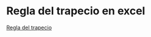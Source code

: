 # Regla del trapecio en excel 
[Regla del trapecio](https://docs.google.com/spreadsheets/d/1vdF5RpXFzMH9uk6D1s9y002seiplZv3eVXUKO8yDuSY/edit?usp=sharing)
